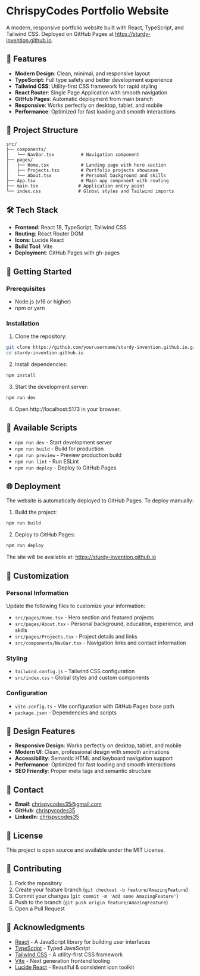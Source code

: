 # ChrispyCodes Portfolio Website

A modern, responsive portfolio website built with React, TypeScript, and Tailwind CSS. Deployed on GitHub Pages at https://sturdy-invention.github.io.

## 🚀 Features

- **Modern Design**: Clean, minimal, and responsive layout
- **TypeScript**: Full type safety and better development experience
- **Tailwind CSS**: Utility-first CSS framework for rapid styling
- **React Router**: Single Page Application with smooth navigation
- **GitHub Pages**: Automatic deployment from main branch
- **Responsive**: Works perfectly on desktop, tablet, and mobile
- **Performance**: Optimized for fast loading and smooth interactions

## 📁 Project Structure

```
src/
├── components/
│   └── NavBar.tsx          # Navigation component
├── pages/
│   ├── Home.tsx            # Landing page with hero section
│   ├── Projects.tsx        # Portfolio projects showcase
│   └── About.tsx           # Personal background and skills
├── App.tsx                 # Main app component with routing
├── main.tsx               # Application entry point
└── index.css              # Global styles and Tailwind imports
```

## 🛠️ Tech Stack

- **Frontend**: React 18, TypeScript, Tailwind CSS
- **Routing**: React Router DOM
- **Icons**: Lucide React
- **Build Tool**: Vite
- **Deployment**: GitHub Pages with gh-pages

## 🚀 Getting Started

### Prerequisites

- Node.js (v16 or higher)
- npm or yarn

### Installation

1. Clone the repository:
```bash
git clone https://github.com/yourusername/sturdy-invention.github.io.git
cd sturdy-invention.github.io
```

2. Install dependencies:
```bash
npm install
```

3. Start the development server:
```bash
npm run dev
```

4. Open http://localhost:5173 in your browser.

## 📜 Available Scripts

- `npm run dev` - Start development server
- `npm run build` - Build for production
- `npm run preview` - Preview production build
- `npm run lint` - Run ESLint
- `npm run deploy` - Deploy to GitHub Pages

## 🌐 Deployment

The website is automatically deployed to GitHub Pages. To deploy manually:

1. Build the project:
```bash
npm run build
```

2. Deploy to GitHub Pages:
```bash
npm run deploy
```

The site will be available at: https://sturdy-invention.github.io

## 📝 Customization

### Personal Information

Update the following files to customize your information:

- `src/pages/Home.tsx` - Hero section and featured projects
- `src/pages/About.tsx` - Personal background, education, experience, and skills
- `src/pages/Projects.tsx` - Project details and links
- `src/components/NavBar.tsx` - Navigation links and contact information

### Styling

- `tailwind.config.js` - Tailwind CSS configuration
- `src/index.css` - Global styles and custom components

### Configuration

- `vite.config.ts` - Vite configuration with GitHub Pages base path
- `package.json` - Dependencies and scripts

## 🎨 Design Features

- **Responsive Design**: Works perfectly on desktop, tablet, and mobile
- **Modern UI**: Clean, professional design with smooth animations
- **Accessibility**: Semantic HTML and keyboard navigation support
- **Performance**: Optimized for fast loading and smooth interactions
- **SEO Friendly**: Proper meta tags and semantic structure

## 📧 Contact

- **Email**: chrispycodes35@gmail.com
- **GitHub**: [chrispycodes35](https://github.com/chrispycodes35)
- **LinkedIn**: [chrispycodes35](https://linkedin.com/in/chrispycodes35)

## 📄 License

This project is open source and available under the MIT License.

## 🤝 Contributing

1. Fork the repository
2. Create your feature branch (`git checkout -b feature/AmazingFeature`)
3. Commit your changes (`git commit -m 'Add some AmazingFeature'`)
4. Push to the branch (`git push origin feature/AmazingFeature`)
5. Open a Pull Request

## 🙏 Acknowledgments

- [React](https://reactjs.org/) - A JavaScript library for building user interfaces
- [TypeScript](https://www.typescriptlang.org/) - Typed JavaScript
- [Tailwind CSS](https://tailwindcss.com/) - A utility-first CSS framework
- [Vite](https://vitejs.dev/) - Next generation frontend tooling
- [Lucide React](https://lucide.dev/) - Beautiful & consistent icon toolkit
